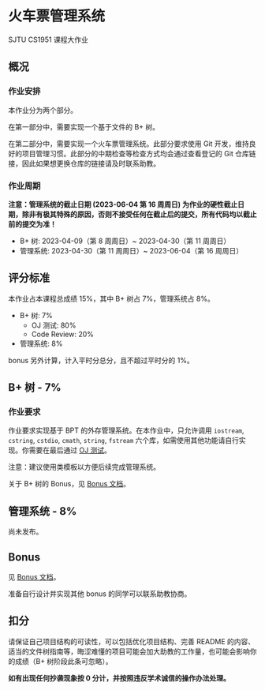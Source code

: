 # 火车票管理系统

SJTU CS1951 课程大作业

## 概况

### 作业安排
本作业分为两个部分。

在第一部分中，需要实现一个基于文件的 B+ 树。

在第二部分中，需要实现一个火车票管理系统。此部分要求使用 Git 开发，维持良好的项目管理习惯。此部分的中期检查等检查方式均会通过查看登记的 Git 仓库链接，因此如果想更换仓库的链接请及时联系助教。

### 作业周期

**注意：管理系统的截止日期 (2023-06-04 第 16 周周日) 为作业的硬性截止日期，除非有极其特殊的原因，否则不接受任何在截止后的提交，所有代码均以截止前的提交为准！**

- B+ 树: 2023-04-09（第 8 周周日）~ 2023-04-30（第 11 周周日）
- 管理系统: 2023-04-30（第 11 周周日）~ 2023-06-04（第 16 周周日）

## 评分标准

本作业占本课程总成绩 15%，其中 B+ 树占 7%，管理系统占 8%。

- B+ 树: 7%
  - OJ 测试: 80%
  - Code Review: 20%
- 管理系统: 8%

bonus 另外计算，计入平时分总分，且不超过平时分的 1%。

## B+ 树 - 7%

### 作业要求

作业要求实现基于 BPT 的外存管理系统。在本作业中，只允许调用 `iostream`, `cstring`, `cstdio`, `cmath`, `string`, `fstream` 六个库，如需使用其他功能请自行实现。你需要在最后通过 [OJ 测试](https://acm.sjtu.edu.cn/OnlineJudge/problem/1837)。

注意：建议使用类模板以方便后续完成管理系统。

关于 B+ 树的 Bonus，见 [Bonus 文档](bonus.md)。

## 管理系统 - 8%

尚未发布。

## Bonus

见 [Bonus 文档](Bonus.md)。

准备自行设计并实现其他 bonus 的同学可以联系助教协商。

## 扣分

请保证自己项目结构的可读性，可以包括优化项目结构、完善 README 的内容、适当的文件树指南等，晦涩难懂的项目可能会加大助教的工作量，也可能会影响你的成绩（B+ 树阶段此条可忽略）。

**如有出现任何抄袭现象按 0 分计，并按照违反学术诚信的操作办法处理。**
